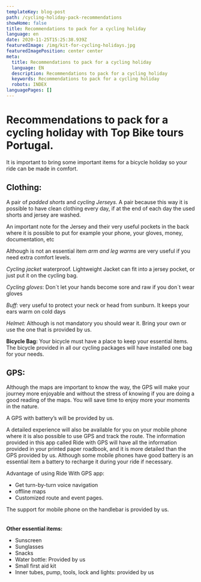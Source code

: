 ```yaml
---
templateKey: blog-post
path: /cycling-holiday-pack-recommendations
showHome: false
title: Recommendations to pack for a cycling holiday
language: en
date: 2020-11-25T15:25:38.939Z
featuredImage: /img/kit-for-cycling-holidays.jpg
featuredImagePosition: center center
meta:
  title: Recommendations to pack for a cycling holiday
  language: EN
  description: Recommendations to pack for a cycling holiday
  keywords: Recommendations to pack for a cycling holiday
  robots: INDEX
languagePages: []
---
```

# Recommendations to pack for a cycling holiday with Top Bike tours Portugal.

It is important to bring some important items for a bicycle holiday so your ride can be made in comfort.

## **Clothing:**

A pair of *padded shorts* and *cycling Jerseys*. A pair because this way it is possible to have clean clothing every day, if at the end of each day the used shorts and jersey are washed.

An important note for the Jersey and their very useful pockets in the back where it is possible to put for example your phone, your gloves, money, documentation, etc

Although is not an essential item *arm and leg warms* are very useful if you need extra comfort levels.

*Cycling jacket* waterproof. Lightweight Jacket can fit into a jersey pocket, or just put it on the cycling bag.

*Cycling gloves*: Don´t let your hands become sore and raw if you don´t wear gloves

*Buff:* very useful to protect your neck or head from sunburn. It keeps your ears warm on cold days

*Helmet:* Although is not mandatory you should wear it. Bring your own or use the one that is provided by us.

**Bicycle Bag:** Your bicycle must have a place to keep your essential items. The bicycle provided in all our cycling packages will have installed one bag for your needs.



## **GPS:**

Although the maps are important to know the way, the GPS will make your journey more enjoyable and without the stress of knowing if you are doing a good reading of the maps. You will save time to enjoy more your moments in the nature.

A GPS with battery’s will be provided by us.

A detailed experience will also be available for you on your mobile phone where it is also possible to use GPS and track the route. The information provided in this app called Ride with GPS will have all the information provided in your printed paper roadbook, and it is more detailed than the GPS provided by us. Although some mobile phones have good battery is an essential item a battery to recharge it during your ride if necessary.

Advantage of using Ride With GPS app:

* Get turn-by-turn voice navigation
* offline maps
* Customized route and event pages.

The support for mobile phone on the handlebar is provided by us.
\
\
\
**Other essential items:**

* Sunscreen
* Sunglasses
* Snacks
* Water bottle: Provided by us
* Small first aid kit
* Inner tubes, pump, tools, lock and lights: provided by us